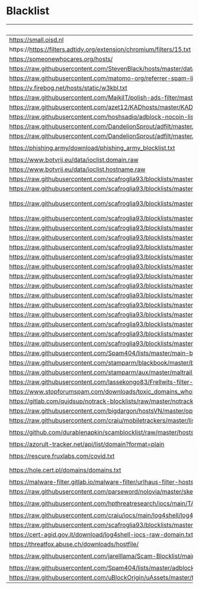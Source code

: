 # Blacklist

List Source | Type | Category | Comments
--- | --- | --- | ---
https://small.oisd.nl|adblock|`ads`|
https://https://filters.adtidy.org/extension/chromium/filters/15.txt|hostfile|`ads`|
https://someonewhocares.org/hosts/|hostfile|`ads`|
https://raw.githubusercontent.com/StevenBlack/hosts/master/data/StevenBlack/hosts|hostfile|`ads`|
https://raw.githubusercontent.com/matomo-org/referrer-spam-list/master/spammers.txt|hostfile|`spam`|
https://v.firebog.net/hosts/static/w3kbl.txt|hostfile|`ads`|
https://raw.githubusercontent.com/MajkiIT/polish-ads-filter/master/polish-pihole-filters/hostfile.txt|hostfile|`ads`|
https://raw.githubusercontent.com/azet12/KADhosts/master/KADhosts.txt|hostfile|`ads`|
https://raw.githubusercontent.com/hoshsadiq/adblock-nocoin-list/master/hosts.txt|hostfile|`mining`|
https://raw.githubusercontent.com/DandelionSprout/adfilt/master/NorwegianExperimentalList%20alternate%20versions/NordicFiltersPiHole.txt|hostfile|`ads`|
https://raw.githubusercontent.com/DandelionSprout/adfilt/master/Alternate%20versions%20Anti-Malware%20List/AntiMalwareHosts.txt|hostfile|`malware`|
https://phishing.army/download/phishing_army_blocklist.txt|hostfile|`malware` `phishing`|
https://www.botvrij.eu/data/ioclist.domain.raw|hostfile|`malware`|
https://www.botvrij.eu/data/ioclist.hostname.raw|hostfile|`malware`|
https://raw.githubusercontent.com/scafroglia93/blocklists/master/blocklists-main.txt|hostfile|`malware`|
https://raw.githubusercontent.com/scafroglia93/blocklists/master/blocklists-certego.txt|hostfile|`malware`|
https://raw.githubusercontent.com/scafroglia93/blocklists/master/blocklists-personal.txt|hostfile|`spam` `malware` `phishing`|
https://raw.githubusercontent.com/scafroglia93/blocklists/master/blocklists-unit42-silverterrier.txt|hostfile|`malware`|
https://raw.githubusercontent.com/scafroglia93/blocklists/master/blocklists-unit42-playbook.txt|hostfile|`malware`|
https://raw.githubusercontent.com/scafroglia93/blocklists/master/blocklists-malware-traffic.txt|hostfile|`malware`|
https://raw.githubusercontent.com/scafroglia93/blocklists/master/blocklists-eset.txt|hostfile|`malware`|
https://raw.githubusercontent.com/scafroglia93/blocklists/master/blocklists-sentinelone.txt|hostfile|`malware`|
https://raw.githubusercontent.com/scafroglia93/blocklists/master/blocklists-cyble.txt|hostfile|`malware`|
https://raw.githubusercontent.com/scafroglia93/blocklists/master/blocklists-citizenlabs.txt|hostfile|`malware`|
https://raw.githubusercontent.com/scafroglia93/blocklists/master/blocklists-drweb.txt|hostfile|`malware`|
https://raw.githubusercontent.com/scafroglia93/blocklists/master/blocklists-amnenstytech.txt|hostfile|`malware`|
https://raw.githubusercontent.com/scafroglia93/blocklists/master/blocklists-zscaler.txt|hostfile|`malware`|
https://raw.githubusercontent.com/scafroglia93/blocklists/master/blocklists-orangecyber.txt|hostfile|`malware`|
https://raw.githubusercontent.com/scafroglia93/blocklists/master/blocklists-stats.txt|hostfile|`tracking`|
https://raw.githubusercontent.com/scafroglia93/blocklists/master/blocklists-checkpoint.txt|hostfile|`malware`|
https://raw.githubusercontent.com/scafroglia93/blocklists/master/blocklists-symantec.txt|hostfile|`malware`|
https://raw.githubusercontent.com/Spam404/lists/master/main-blacklist.txt|hostfile|`spam`|
https://raw.githubusercontent.com/stamparm/blackbook/master/blackbook.txt|hostfile|`ads`|
https://raw.githubusercontent.com/stamparm/aux/master/maltrail-malware-domains.txt|hostfile|`malware`|
https://raw.githubusercontent.com/lassekongo83/Frellwits-filter-lists/master/Frellwits-Swedish-Hosts-File.txt|hostfile|`ads`|
https://www.stopforumspam.com/downloads/toxic_domains_whole.txt|hostfile|`ads`|
https://gitlab.com/quidsup/notrack-blocklists/raw/master/notrack-malware.txt|hostfile|`ads`|
https://raw.githubusercontent.com/bigdargon/hostsVN/master/option/hosts-VN|hostfile|`ads`|
https://raw.githubusercontent.com/craiu/mobiletrackers/master/list.txt|hostfile|`tracking`|
https://github.com/durablenapkin/scamblocklist/raw/master/hosts.txt|hostfile|`phishing` `scam`|
https://azorult-tracker.net/api/list/domain?format=plain|hostfiles|`malware`|
https://rescure.fruxlabs.com/covid.txt|hostfile|`phishing` `malware`|
https://hole.cert.pl/domains/domains.txt|hostfile|`phishing` `malware`|
https://malware-filter.gitlab.io/malware-filter/urlhaus-filter-hosts-online.txt|hostfile|`malware`|
https://raw.githubusercontent.com/parseword/nolovia/master/skel/hosts-government-malware.txt|hostfile|`malware`|
https://raw.githubusercontent.com/hpthreatresearch/iocs/main/TA551/domains.txt|hostfile|`phishing` `malware`|
https://raw.githubusercontent.com/craiu/iocs/main/log4shell/log4j_blocklist.txt|hostfile|`malware`|
https://raw.githubusercontent.com/scafroglia93/blocklists/master/blocklists-certagid.txt|hostfile|`malware`|
https://cert-agid.gov.it/download/log4shell-iocs-raw-domain.txt|hostfile|`malware`|
https://threatfox.abuse.ch/downloads/hostfile/|hostfile|`malware`|
https://raw.githubusercontent.com/jarelllama/Scam-Blocklist/main/domains.txt|hostfile|`phishing` `scam`|
https://raw.githubusercontent.com/Spam404/lists/master/adblock-list.txt|adblock|`ads`|
https://raw.githubusercontent.com/uBlockOrigin/uAssets/master/filters/badware.txt|adblock|`ads`|
